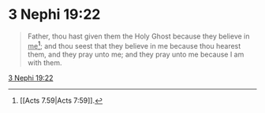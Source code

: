 # 3 Nephi 19:22

> Father, thou hast given them the Holy Ghost because they believe in <u>me</u>[^a]; and thou seest that they believe in me because thou hearest them, and they pray unto me; and they pray unto me because I am with them.

[3 Nephi 19:22](https://www.churchofjesuschrist.org/study/scriptures/bofm/3-ne/19?lang=eng&id=p22#p22)


[^a]: [[Acts 7.59|Acts 7:59]].  
